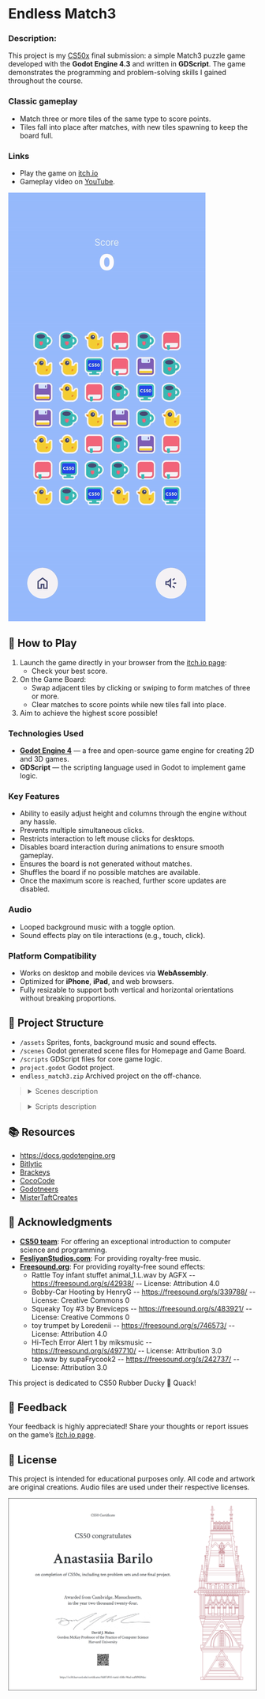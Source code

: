 # Endless Match3

### Description:

This project is my [CS50x](https://cs50.harvard.edu/x/2024/) final submission: a simple Match3 puzzle 
game developed with the **Godot Engine 4.3** and written in **GDScript**. The game demonstrates the programming and 
problem-solving skills I gained throughout the course.

### Classic gameplay
- Match three or more tiles of the same type to score points.
- Tiles fall into place after matches, with new tiles spawning to keep the board full.

### Links
- Play the game on [itch.io](https://raydtutto.itch.io/cs50x-fp-match3)
- Gameplay video on [YouTube](https://youtube.com/shorts/FJI9hOVIjZY).

![cs50-fp-match3.gif](doc/cs50-fp-match3.gif)

## 🦆 How to Play
1. Launch the game directly in your browser from the [itch.io page](https://raydtutto.itch.io/cs50x-fp-match3):
    - Check your best score.
2. On the Game Board:
    - Swap adjacent tiles by clicking or swiping to form matches of three or more.
    - Clear matches to score points while new tiles fall into place.
3. Aim to achieve the highest score possible!

### Technologies Used
- **[Godot Engine 4](https://godotengine.org/)** — a free and open-source game engine for creating 2D and 3D games.
- **GDScript** — the scripting language used in Godot to implement game logic.

### Key Features
- Ability to easily adjust height and columns through the engine without any hassle.
- Prevents multiple simultaneous clicks.
- Restricts interaction to left mouse clicks for desktops.
- Disables board interaction during animations to ensure smooth gameplay.
- Ensures the board is not generated without matches.
- Shuffles the board if no possible matches are available.
- Once the maximum score is reached, further score updates are disabled.

### Audio
- Looped background music with a toggle option.
- Sound effects play on tile interactions (e.g., touch, click).

### Platform Compatibility
- Works on desktop and mobile devices via **WebAssembly**.
- Optimized for **iPhone**, **iPad**, and web browsers.
- Fully resizable to support both vertical and horizontal orientations without breaking proportions.

## 📁 Project Structure
- `/assets` Sprites, fonts, background music and sound effects.
- `/scenes` Godot generated scene files for Homepage and Game Board.
- `/scripts` GDScript files for core game logic.
- `project.godot` Godot project.
- `endless_match3.zip` Archived project on the off-chance.

> <details>
>  <summary>Scenes description</summary>
>
> - `/items` 5 tile scenes with sprites inside.
> - `/levels` Level scene with score, buttons and where board is generating itself.
> - `/tiles` Tile scene white background.
> - `game.tscn` The main project scene with level holder and the HUD scene inside.
> - `HUD.tscn` Homepage scene, where user can start the game and view the score.
> - `tile_bg.tscn` Tile background holder, that loads files from "/tiles".
> 
> </details>

> <details>
> <summary>Scripts description</summary>
>
> #### 1. `game.gd`
> **Purpose**: Manages the core gameplay mechanics, such as initializing the game board, handling tile swaps, checking for matches, updating scores, and refreshing the board with new tiles.
>
> **Key Details**:
> - Handles player interactions like taps and swipes.
> - Implements logic to detect and resolve matches.
> - Contains functions for updating the game state, animations for tile movement, and scoring.
> 
> #### 2. `grid_container.gd`
> **Purpose**: Likely handles the organization and display of game tiles within a grid layout. This file might also ensure proper alignment and spacing of game items.
>
> **Key Details**:
> - Manages grid-based operations for tiles.
> - Could provide utility functions for layout or interaction purposes.
>
> #### 3. `HUD.gd`
> **Purpose**: Manages the Heads-Up Display, including user interface elements like the score display, buttons, and animations for transitions or notifications.
>
> **Key Details**:
> - Initializes UI components, such as labels and buttons.
> - Plays animations for appearing UI elements.
> - Emits signals to start the game and retrieves the best score from stored data.
>
> #### 4. `item_property.gd`
> **Purpose**: Defines enums and properties for items, such as color types and touch gestures. It acts as a data structure for item characteristics.
>
> **Key Details**:
> - Defines `ItemTypes` for color categorization (e.g., BLUE, GREEN, RED, YELLOW, VIOLET).
> - Enumerates touch directions for swipe interactions.
> - Provides reusable properties for game logic.
>
> #### 5. `item.gd`
> **Purpose**: Represents an individual game tile, including its appearance, position, and interaction logic. It also handles animations and touch-based input.
>
> **Key Details**:
> - Manages the creation of tile items and their placement on the board.
> - Detects and handles player interactions like taps and swipes.
> - Handles animations for item movement, appearance, and match confirmations.
>
> #### 6. `level.gd`
> **Purpose**: Controls the level-related logic, such as managing the board, buttons, and sound settings. Handles scene transitions and animations for level elements.
>
> **Key Details**:
> - Sets up and controls buttons like "Home" and "Sound."
> - Toggles audio settings and changes button icons.
> - Transitions back to the main menu when the home button is pressed.
> </details>

## 📚 Resources
- https://docs.godotengine.org
- [Bitlytic](https://www.youtube.com/@Bitlytic)
- [Brackeys](https://www.youtube.com/@Brackeys)
- [CocoCode](https://www.youtube.com/@CocoCode)
- [Godotneers](https://www.youtube.com/@godotneers)
- [MisterTaftCreates](https://www.youtube.com/@MisterTaftCreates)

## 🌈 Acknowledgments
- [**CS50 team**](https://cs50.harvard.edu/x/2024/): For offering an exceptional introduction to computer science and programming.
- [**FesliyanStudios.com**](https://www.FesliyanStudios.com): For providing royalty-free music.
- [**Freesound.org**](https://freesound.org): For providing royalty-free sound effects:
  - Rattle Toy infant stuffet animal_1.L.wav by AGFX -- https://freesound.org/s/42938/ -- License: Attribution 4.0
  - Bobby-Car Hooting by HenryG -- https://freesound.org/s/339788/ -- License: Creative Commons 0
  - Squeaky Toy #3 by Breviceps -- https://freesound.org/s/483921/ -- License: Creative Commons 0
  - toy trumpet by Loredenii -- https://freesound.org/s/746573/ -- License: Attribution 4.0
  - Hi-Tech Error Alert 1 by miksmusic -- https://freesound.org/s/497710/ -- License: Attribution 3.0
  - tap.wav by supaFrycook2 -- https://freesound.org/s/242737/ -- License: Attribution 3.0

This project is dedicated to CS50 Rubber Ducky 🦆 Quack!

## 📝 Feedback
Your feedback is highly appreciated! Share your thoughts or report issues on the game’s [itch.io page](https://raydtutto.itch.io/cs50x-fp-match3).

## 📄 License
This project is intended for educational purposes only. All code and artwork are original creations. Audio files are used under their respective licenses.

![CS50x.png](doc/CS50x.png)